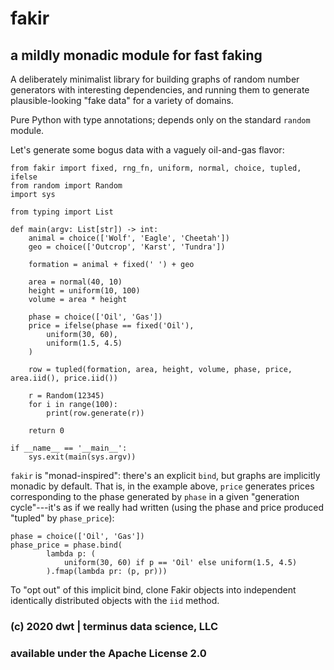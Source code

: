 # fakir
## a mildly monadic module for fast faking

A deliberately minimalist library for building graphs of random number
generators with interesting dependencies, and running them to generate
plausible-looking "fake data" for a variety of domains.

Pure Python with type annotations; depends only on the standard `random`
module.

Let's generate some bogus data with a vaguely oil-and-gas flavor:

    from fakir import fixed, rng_fn, uniform, normal, choice, tupled, ifelse
    from random import Random
    import sys
    
    from typing import List
    
    def main(argv: List[str]) -> int:
        animal = choice(['Wolf', 'Eagle', 'Cheetah'])
        geo = choice(['Outcrop', 'Karst', 'Tundra'])
    
        formation = animal + fixed(' ') + geo
    
        area = normal(40, 10)
        height = uniform(10, 100)
        volume = area * height
    
        phase = choice(['Oil', 'Gas'])
        price = ifelse(phase == fixed('Oil'),
            uniform(30, 60),
            uniform(1.5, 4.5)
        )
    
        row = tupled(formation, area, height, volume, phase, price, area.iid(), price.iid())
    
        r = Random(12345)
        for i in range(100):
            print(row.generate(r))
    
        return 0
    
    if __name__ == '__main__':
        sys.exit(main(sys.argv))

`fakir` is "monad-inspired": there's an explicit `bind`, but graphs are
implicitly monadic by default.
That is, in the example above, `price` generates prices corresponding to the
phase generated by `phase` in a given "generation cycle"---it's as if we really
had written (using the phase and price produced "tupled" by `phase_price`):

    phase = choice(['Oil', 'Gas'])
    phase_price = phase.bind(
            lambda p: (
                uniform(30, 60) if p == 'Oil' else uniform(1.5, 4.5)
            ).fmap(lambda pr: (p, pr))) 

To "opt out" of this implicit bind, clone Fakir objects into independent
identically distributed objects with the `iid` method.

### (c) 2020 dwt | terminus data science, LLC
### available under the Apache License 2.0
